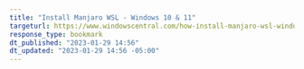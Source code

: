 ```yaml
---
title: "Install Manjaro WSL - Windows 10 & 11"
targeturl: https://www.windowscentral.com/how-install-manjaro-wsl-windows-10-and-11 
response_type: bookmark
dt_published: "2023-01-29 14:56"
dt_updated: "2023-01-29 14:56 -05:00"
---
```

